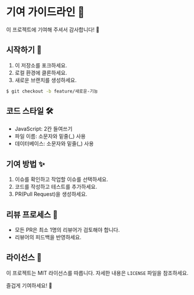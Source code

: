 # 기여 가이드라인 🌟

이 프로젝트에 기여해 주셔서 감사합니다! 🙌

## 시작하기 🚀

1. 이 저장소를 포크하세요.
2. 로컬 환경에 클론하세요.
3. 새로운 브랜치를 생성하세요.

```bash
$ git checkout -b feature/새로운-기능
```

## 코드 스타일 🛠️

- JavaScript: 2칸 들여쓰기
- 파일 이름: 소문자와 밑줄(_) 사용
- 데이터베이스: 소문자와 밑줄(_) 사용

## 기여 방법 ✨

1. 이슈를 확인하고 작업할 이슈를 선택하세요.
2. 코드를 작성하고 테스트를 추가하세요.
3. PR(Pull Request)을 생성하세요.

## 리뷰 프로세스 👀

- 모든 PR은 최소 1명의 리뷰어가 검토해야 합니다.
- 리뷰어의 피드백을 반영하세요.

## 라이선스 📜

이 프로젝트는 MIT 라이선스를 따릅니다. 자세한 내용은 `LICENSE` 파일을 참조하세요.

즐겁게 기여하세요! 💖
